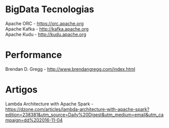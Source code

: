 # BigData Tecnologias

Apache ORC - https://orc.apache.org<br>
Apache Kafka - http://kafka.apache.org<br>
Apache Kudu - http://kudu.apache.org<br>

# Performance

Brendan D. Gregg - http://www.brendangregg.com/index.html

# Artigos

Lambda Architecture with Apache Spark - https://dzone.com/articles/lambda-architecture-with-apache-spark?edition=238381&utm_source=Daily%20Digest&utm_medium=email&utm_campaign=dd%202016-11-04
